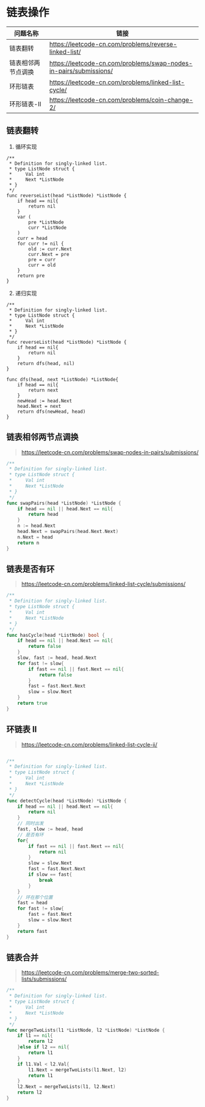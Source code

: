 # 链表操作

| 问题名称           | 链接                                                              |
| ------------------ | ----------------------------------------------------------------- |
| 链表翻转           | https://leetcode-cn.com/problems/reverse-linked-list/             |
| 链表相邻两节点调换 | https://leetcode-cn.com/problems/swap-nodes-in-pairs/submissions/ |
| 环形链表           | https://leetcode-cn.com/problems/linked-list-cycle/               |
| 环形链表-II        | https://leetcode-cn.com/problems/coin-change-2/                   |

## 链表翻转

1. 循环实现

```golang
/**
 * Definition for singly-linked list.
 * type ListNode struct {
 *     Val int
 *     Next *ListNode
 * }
 */
func reverseList(head *ListNode) *ListNode {
    if head == nil{
        return nil
    }
    var (
        pre *ListNode
        curr *ListNode
    )
    curr = head
    for curr != nil {
        old := curr.Next
        curr.Next = pre
        pre = curr
        curr = old
    }
    return pre
}
```

2. 递归实现

```golang
/**
 * Definition for singly-linked list.
 * type ListNode struct {
 *     Val int
 *     Next *ListNode
 * }
 */
func reverseList(head *ListNode) *ListNode {
    if head == nil{
        return nil
    }
    return dfs(head, nil)
}

func dfs(head, next *ListNode) *ListNode{
    if head == nil{
        return next
    }
    newHead := head.Next
    head.Next = next
    return dfs(newHead, head)
}
```

## 链表相邻两节点调换

> https://leetcode-cn.com/problems/swap-nodes-in-pairs/submissions/

```go
/**
 * Definition for singly-linked list.
 * type ListNode struct {
 *     Val int
 *     Next *ListNode
 * }
 */
func swapPairs(head *ListNode) *ListNode {
    if head == nil || head.Next == nil{
        return head
    }
    n := head.Next
    head.Next = swapPairs(head.Next.Next)
    n.Next = head
    return n
}
```

## 链表是否有环

> https://leetcode-cn.com/problems/linked-list-cycle/submissions/

```go
/**
 * Definition for singly-linked list.
 * type ListNode struct {
 *     Val int
 *     Next *ListNode
 * }
 */
func hasCycle(head *ListNode) bool {
    if head == nil || head.Next == nil{
        return false
    }
    slow, fast := head, head.Next
    for fast != slow{
        if fast == nil || fast.Next == nil{
            return false
        }
        fast = fast.Next.Next
        slow = slow.Next
    }
    return true
}
```

## 环链表 II

> https://leetcode-cn.com/problems/linked-list-cycle-ii/

```go

/**
 * Definition for singly-linked list.
 * type ListNode struct {
 *     Val int
 *     Next *ListNode
 * }
 */
func detectCycle(head *ListNode) *ListNode {
    if head == nil || head.Next == nil{
        return nil
    }
    // 同时出发
    fast, slow := head, head
    // 是否有环
    for{
        if fast == nil || fast.Next == nil{
            return nil
        }
        slow = slow.Next
        fast = fast.Next.Next
        if slow == fast{
            break
        }
    }
    // 环在那个位置
    fast = head
    for fast != slow{
        fast = fast.Next
        slow = slow.Next
    }
    return fast
}
```

## 链表合并

> https://leetcode-cn.com/problems/merge-two-sorted-lists/submissions/

```go
/**
 * Definition for singly-linked list.
 * type ListNode struct {
 *     Val int
 *     Next *ListNode
 * }
 */
func mergeTwoLists(l1 *ListNode, l2 *ListNode) *ListNode {
    if l1 == nil{
        return l2
    }else if l2 == nil{
        return l1
    }
    if l1.Val < l2.Val{
        l1.Next = mergeTwoLists(l1.Next, l2)
        return l1
    }
    l2.Next = mergeTwoLists(l1, l2.Next)
    return l2
}
```

